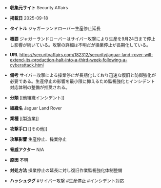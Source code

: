 - **収集元サイト**
Security Affairs

- **掲載日**
2025-09-18

- **タイトル**
ジャガーランドローバー生産停止延長

- **概要**
ジャガーランドローバーはサイバー攻撃により生産を9月24日まで停止し影響が続いている。攻撃の詳細は不明だが操業停止が長期化している。

- **URL**
https://securityaffairs.com/182312/security/jaguar-land-rover-will-extend-its-production-halt-into-a-third-week-following-a-cyberattack.html

- **備考**
サイバー攻撃による操業停止が長期化しており迅速な復旧と防御強化が必要である。生産停止の影響を最小限に抑えるため監視強化とインシデント対応体制の整備が推奨される。

- **分類**
[[他組織インシデント]]

- **組織名**
Jaguar Land Rover

- **業種**
[[製造業]]

- **攻撃手口**
[[その他]]

- **攻撃影響**
生産停止、操業停止

- **脅威アクター**
N/A

- **原因**
不明

- **対処方法**
操業停止の延長に対し復旧作業監視強化体制整備

- **ハッシュタグ**
#サイバー攻撃 #生産停止 #インシデント対応
